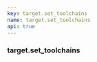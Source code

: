 ```yaml
---
key: target.set_toolchains
name: target.set_toolchains
api: true
---
```


### target.set_toolchains

